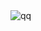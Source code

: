 <picture>
 <source media="(prefers-color-scheme: light)" srcset="[https://avatars.mds.yandex.net/i?id=0cd9a2bba2709a273aee418d31e366dd07a7a142-3537590-images-thumbs&n=13]">
 <img alt="qq" src="YOUR-DEFAULT-IMAGE">
</picture>

